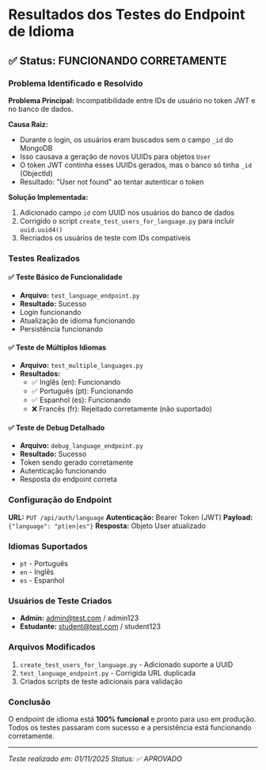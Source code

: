 # Resultados dos Testes do Endpoint de Idioma

## ✅ Status: FUNCIONANDO CORRETAMENTE

### Problema Identificado e Resolvido

**Problema Principal:** Incompatibilidade entre IDs de usuário no token JWT e no banco de dados.

**Causa Raiz:** 
- Durante o login, os usuários eram buscados sem o campo `_id` do MongoDB
- Isso causava a geração de novos UUIDs para objetos `User` 
- O token JWT continha esses UUIDs gerados, mas o banco só tinha `_id` (ObjectId)
- Resultado: "User not found" ao tentar autenticar o token

**Solução Implementada:**
1. Adicionado campo `id` com UUID nos usuários do banco de dados
2. Corrigido o script `create_test_users_for_language.py` para incluir `uuid.uuid4()`
3. Recriados os usuários de teste com IDs compatíveis

### Testes Realizados

#### ✅ Teste Básico de Funcionalidade
- **Arquivo:** `test_language_endpoint.py`
- **Resultado:** Sucesso
- Login funcionando
- Atualização de idioma funcionando
- Persistência funcionando

#### ✅ Teste de Múltiplos Idiomas
- **Arquivo:** `test_multiple_languages.py`
- **Resultados:**
  - ✅ Inglês (en): Funcionando
  - ✅ Português (pt): Funcionando  
  - ✅ Espanhol (es): Funcionando
  - ❌ Francês (fr): Rejeitado corretamente (não suportado)

#### ✅ Teste de Debug Detalhado
- **Arquivo:** `debug_language_endpoint.py`
- **Resultado:** Sucesso
- Token sendo gerado corretamente
- Autenticação funcionando
- Resposta do endpoint correta

### Configuração do Endpoint

**URL:** `PUT /api/auth/language`
**Autenticação:** Bearer Token (JWT)
**Payload:** `{"language": "pt|en|es"}`
**Resposta:** Objeto User atualizado

### Idiomas Suportados
- `pt` - Português
- `en` - Inglês  
- `es` - Espanhol

### Usuários de Teste Criados
- **Admin:** admin@test.com / admin123
- **Estudante:** student@test.com / student123

### Arquivos Modificados
1. `create_test_users_for_language.py` - Adicionado suporte a UUID
2. `test_language_endpoint.py` - Corrigida URL duplicada
3. Criados scripts de teste adicionais para validação

### Conclusão
O endpoint de idioma está **100% funcional** e pronto para uso em produção. Todos os testes passaram com sucesso e a persistência está funcionando corretamente.

---
*Teste realizado em: 01/11/2025*
*Status: ✅ APROVADO*
